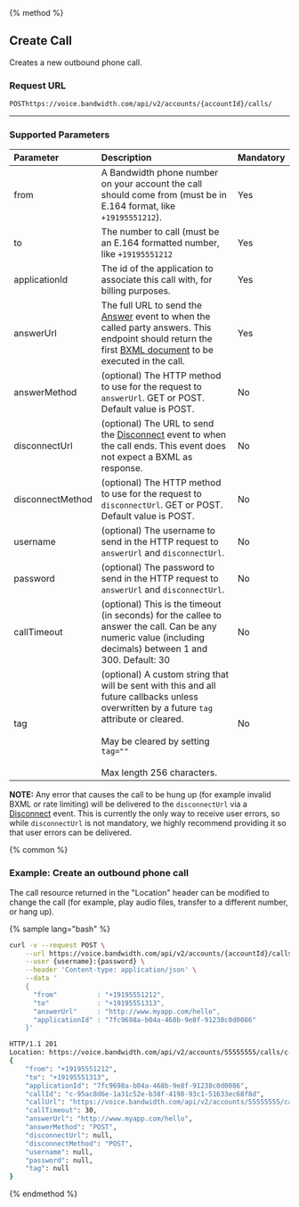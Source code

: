 {% method %}

## Create Call
Creates a new outbound phone call.

### Request URL

<code class="post">POST</code>`https://voice.bandwidth.com/api/v2/accounts/{accountId}/calls/`

---

### Supported Parameters

| Parameter          | Description                                                                                                                                                                                                             | Mandatory |
|:-------------------|:-------------------------------------------------------------------------------------------------------------------------------------------------------------------------------------------------------------------     |:----------|
| from               | A Bandwidth phone number on your account the call should come from (must be in E.164 format, like `+19195551212`).                                                                                                      | Yes       |
| to                 | The number to call (must be an E.164 formatted number, like `+19195551212`                                                                                                                                              | Yes       |
| applicationId      | The id of the application to associate this call with, for billing purposes.                                                                                                                                            | Yes       |
| answerUrl          | The full URL to send the [Answer](../../bxml/callBacks/answer.md) event to when the called party answers. This endpoint should return the first [BXML document](../../bxml/about.md) to be executed in the call.        | Yes       |
| answerMethod       | (optional) The HTTP method to use for the request to `answerUrl`. GET or POST. Default value is POST.                                                                                                                   | No        |
| disconnectUrl      | (optional) The URL to send the [Disconnect](../../bxml/callBacks/disconnect.md) event to when the call ends. This event does not expect a BXML as response.                                                             | No        |
| disconnectMethod   | (optional) The HTTP method to use for the request to `disconnectUrl`. GET or POST. Default value is POST.                                                                                                               | No        |
| username           | (optional) The username to send in the HTTP request to `answerUrl` and `disconnectUrl`.                                                                                                                                 | No        |
| password           | (optional) The password to send in the HTTP request to `answerUrl` and `disconnectUrl`.                                                                                                                                 | No        |
| callTimeout        | (optional) This is the timeout (in seconds) for the callee to answer the call.  Can be any numeric value (including decimals) between 1 and 300.  Default: 30                                                           | No        |
| tag                | (optional) A custom string that will be sent with this and all future callbacks unless overwritten by a future `tag` attribute or cleared.<br><br>May be cleared by setting `tag=""`<br><br>Max length 256 characters.  | No        |

**NOTE:** Any error that causes the call to be hung up (for example invalid BXML or rate limiting) will be delivered to the `disconnectUrl` via a [Disconnect](../../bxml/callBacks/disconnect.md) event.  This is currently the only way to receive user errors, so while `disconnectUrl` is not mandatory, we highly recommend providing it so that user errors can be delivered.

{% common %} 

### Example: Create an outbound phone call

<aside class="alert general small">
<p>
The call resource returned in the "Location" header can be modified to change the call (for example, play audio files, transfer to a different number, or hang up).
</p>
</aside>

{% sample lang="bash" %}

```bash
curl -v --request POST \
    --url https://voice.bandwidth.com/api/v2/accounts/{accountId}/calls \
    --user {username}:{password} \
    --header 'Content-type: application/json' \
    --data '
    {
      "from"          : "+19195551212", 
      "to"            : "+19195551313", 
      "answerUrl"     : "http://www.myapp.com/hello",
      "applicationId" : "7fc9698a-b04a-468b-9e8f-91238c0d0086"
    }'
```

```bash
HTTP/1.1 201 
Location: https://voice.bandwidth.com/api/v2/accounts/55555555/calls/c-95ac8d6e-1a31c52e-b38f-4198-93c1-51633ec68f8d
{
    "from": "+19195551212",
    "to": "+19195551313",
    "applicationId": "7fc9698a-b04a-468b-9e8f-91238c0d0086",
    "callId": "c-95ac8d6e-1a31c52e-b38f-4198-93c1-51633ec68f8d",
    "callUrl": "https://voice.bandwidth.com/api/v2/accounts/55555555/calls/c-95ac8d6e-1a31c52e-b38f-4198-93c1-51633ec68f8d",
    "callTimeout": 30,
    "answerUrl": "http://www.myapp.com/hello",
    "answerMethod": "POST",
    "disconnectUrl": null,
    "disconnectMethod": "POST",
    "username": null,
    "password": null,
    "tag": null
}
```

{% endmethod %}
